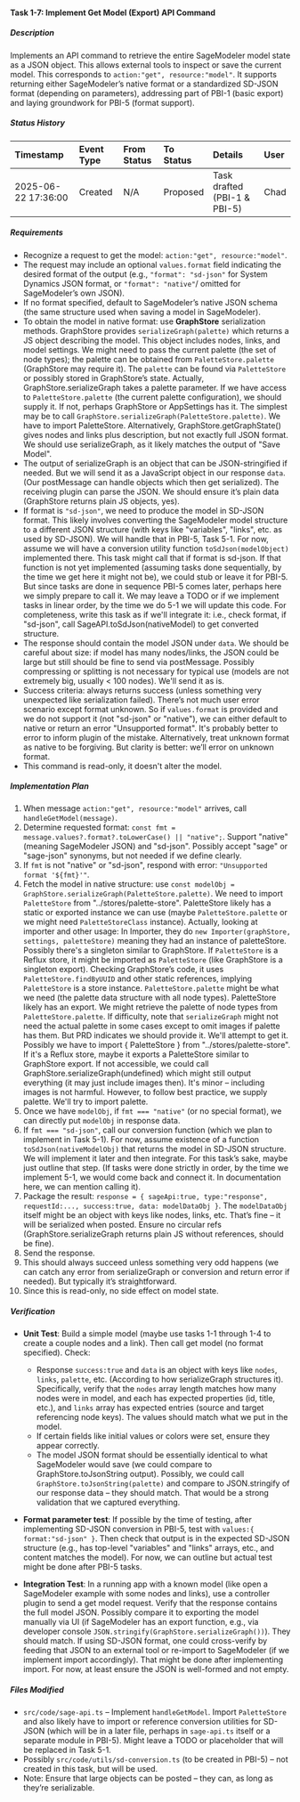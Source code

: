 #### Task 1-7: Implement Get Model (Export) API Command

##### Description

Implements an API command to retrieve the entire SageModeler model state as a JSON object. This allows external tools to inspect or save the current model. This corresponds to `action:"get", resource:"model"`. It supports returning either SageModeler’s native format or a standardized SD-JSON format (depending on parameters), addressing part of PBI-1 (basic export) and laying groundwork for PBI-5 (format support).

##### Status History

| Timestamp | Event Type | From Status | To Status | Details | User |
| :---- | :---- | :---- | :---- | :---- | :---- |
| 2025-06-22 17:36:00 | Created | N/A | Proposed | Task drafted (PBI-1 & PBI-5) | Chad |

##### Requirements

* Recognize a request to get the model: `action:"get", resource:"model"`.  
* The request may include an optional `values.format` field indicating the desired format of the output (e.g., `"format": "sd-json"` for System Dynamics JSON format, or `"format": "native"`/ omitted for SageModeler’s own JSON).  
* If no format specified, default to SageModeler’s native JSON schema (the same structure used when saving a model in SageModeler).  
* To obtain the model in native format: use **GraphStore** serialization methods. GraphStore provides `serializeGraph(palette)` which returns a JS object describing the model. This object includes nodes, links, and model settings. We might need to pass the current palette (the set of node types); the palette can be obtained from `PaletteStore.palette` (GraphStore may require it). The `palette` can be found via `PaletteStore` or possibly stored in GraphStore’s state. Actually, GraphStore.serializeGraph takes a palette parameter. If we have access to `PaletteStore.palette` (the current palette configuration), we should supply it. If not, perhaps GraphStore or AppSettings has it. The simplest may be to call `GraphStore.serializeGraph(PaletteStore.palette)`. We have to import PaletteStore. Alternatively, GraphStore.getGraphState() gives nodes and links plus description, but not exactly full JSON format. We should use serializeGraph, as it likely matches the output of "Save Model".  
* The output of serializeGraph is an object that can be JSON-stringified if needed. But we will send it as a JavaScript object in our response `data`. (Our postMessage can handle objects which then get serialized). The receiving plugin can parse the JSON. We should ensure it’s plain data (GraphStore returns plain JS objects, yes).  
* If format is `"sd-json"`, we need to produce the model in SD-JSON format. This likely involves converting the SageModeler model structure to a different JSON structure (with keys like "variables", "links", etc. as used by SD-JSON). We will handle that in PBI-5, Task 5-1. For now, assume we will have a conversion utility function `toSdJson(modelObject)` implemented there. This task might call that if format is sd-json. If that function is not yet implemented (assuming tasks done sequentially, by the time we get here it might not be), we could stub or leave it for PBI-5. But since tasks are done in sequence PBI-5 comes later, perhaps here we simply prepare to call it. We may leave a TODO or if we implement tasks in linear order, by the time we do 5-1 we will update this code. For completeness, write this task as if we'll integrate it: i.e., check format, if "sd-json", call SageAPI.toSdJson(nativeModel) to get converted structure.  
* The response should contain the model JSON under `data`. We should be careful about size: if model has many nodes/links, the JSON could be large but still should be fine to send via postMessage. Possibly compressing or splitting is not necessary for typical use (models are not extremely big, usually \< 100 nodes). We'll send it as is.  
* Success criteria: always returns success (unless something very unexpected like serialization failed). There’s not much user error scenario except format unknown. So if `values.format` is provided and we do not support it (not "sd-json" or "native"), we can either default to native or return an error "Unsupported format". It's probably better to error to inform plugin of the mistake. Alternatively, treat unknown format as native to be forgiving. But clarity is better: we’ll error on unknown format.  
* This command is read-only, it doesn't alter the model.

##### Implementation Plan

1. When message `action:"get", resource:"model"` arrives, call `handleGetModel(message)`.  
2. Determine requested format: `const fmt = message.values?.format?.toLowerCase() || "native";`. Support "native" (meaning SageModeler JSON) and "sd-json". Possibly accept "sage" or "sage-json" synonyms, but not needed if we define clearly.  
3. If `fmt` is not "native" or "sd-json", respond with error: `"Unsupported format '${fmt}'"`.  
4. Fetch the model in native structure: use `const modelObj = GraphStore.serializeGraph(PaletteStore.palette)`. We need to import `PaletteStore` from "../stores/palette-store". PaletteStore likely has a static or exported instance we can use (maybe `PaletteStore.palette` or we might need `PaletteStoreClass` instance). Actually, looking at importer and other usage: In Importer, they do `new Importer(graphStore, settings, paletteStore)` meaning they had an instance of paletteStore. Possibly there's a singleton similar to GraphStore. If `PaletteStore` is a Reflux store, it might be imported as `PaletteStore` (like GraphStore is a singleton export). Checking GraphStore’s code, it uses `PaletteStore.findByUUID` and other static references, implying `PaletteStore` is a store instance. `PaletteStore.palette` might be what we need (the palette data structure with all node types). PaletteStore likely has an export. We might retrieve the palette of node types from `PaletteStore.palette`. If difficulty, note that `serializeGraph` might not need the actual palette in some cases except to omit images if palette has them. But PRD indicates we should provide it. We'll attempt to get it. Possibly we have to import { PaletteStore } from "../stores/palette-store". If it's a Reflux store, maybe it exports a PaletteStore similar to GraphStore export. If not accessible, we could call GraphStore.serializeGraph(undefined) which might still output everything (it may just include images then). It's minor – including images is not harmful. However, to follow best practice, we supply palette. We'll try to import palette.  
5. Once we have `modelObj`, if `fmt === "native"` (or no special format), we can directly put `modelObj` in response data.  
6. If `fmt === "sd-json"`, call our conversion function (which we plan to implement in Task 5-1). For now, assume existence of a function `toSdJson(nativeModelObj)` that returns the model in SD-JSON structure. We will implement it later and then integrate. For this task’s sake, maybe just outline that step. (If tasks were done strictly in order, by the time we implement 5-1, we would come back and connect it. In documentation here, we can mention calling it).  
7. Package the result: `response = { sageApi:true, type:"response", requestId:..., success:true, data: modelDataObj }`. The `modelDataObj` itself might be an object with keys like nodes, links, etc. That’s fine – it will be serialized when posted. Ensure no circular refs (GraphStore.serializeGraph returns plain JS without references, should be fine).  
8. Send the response.  
9. This should always succeed unless something very odd happens (we can catch any error from serializeGraph or conversion and return error if needed). But typically it’s straightforward.  
10. Since this is read-only, no side effect on model state.

##### Verification

* **Unit Test**: Build a simple model (maybe use tasks 1-1 through 1-4 to create a couple nodes and a link). Then call get model (no format specified). Check:  
    
  * Response `success:true` and `data` is an object with keys like `nodes`, `links`, `palette`, etc. (According to how serializeGraph structures it). Specifically, verify that the `nodes` array length matches how many nodes were in model, and each has expected properties (id, title, etc.), and `links` array has expected entries (source and target referencing node keys). The values should match what we put in the model.  
  * If certain fields like initial values or colors were set, ensure they appear correctly.  
  * The model JSON format should be essentially identical to what SageModeler would save (we could compare to GraphStore.toJsonString output). Possibly, we could call `GraphStore.toJsonString(palette)` and compare to JSON.stringify of our response data – they should match. That would be a strong validation that we captured everything.


* **Format parameter test**: If possible by the time of testing, after implementing SD-JSON conversion in PBI-5, test with `values:{ format:"sd-json" }`. Then check that output is in the expected SD-JSON structure (e.g., has top-level "variables" and "links" arrays, etc., and content matches the model). For now, we can outline but actual test might be done after PBI-5 tasks.  
    
* **Integration Test**: In a running app with a known model (like open a SageModeler example with some nodes and links), use a controller plugin to send a get model request. Verify that the response contains the full model JSON. Possibly compare it to exporting the model manually via UI (if SageModeler has an export function, e.g., via developer console `JSON.stringify(GraphStore.serializeGraph())`). They should match. If using SD-JSON format, one could cross-verify by feeding that JSON to an external tool or re-import to SageModeler (if we implement import accordingly). That might be done after implementing import. For now, at least ensure the JSON is well-formed and not empty.

##### Files Modified

* `src/code/sage-api.ts` – Implement `handleGetModel`. Import `PaletteStore` and also likely have to import or reference conversion utilities for SD-JSON (which will be in a later file, perhaps in `sage-api.ts` itself or a separate module in PBI-5). Might leave a TODO or placeholder that will be replaced in Task 5-1.  
* Possibly `src/code/utils/sd-conversion.ts` (to be created in PBI-5) – not created in this task, but will be used.  
* Note: Ensure that large objects can be posted – they can, as long as they’re serializable.